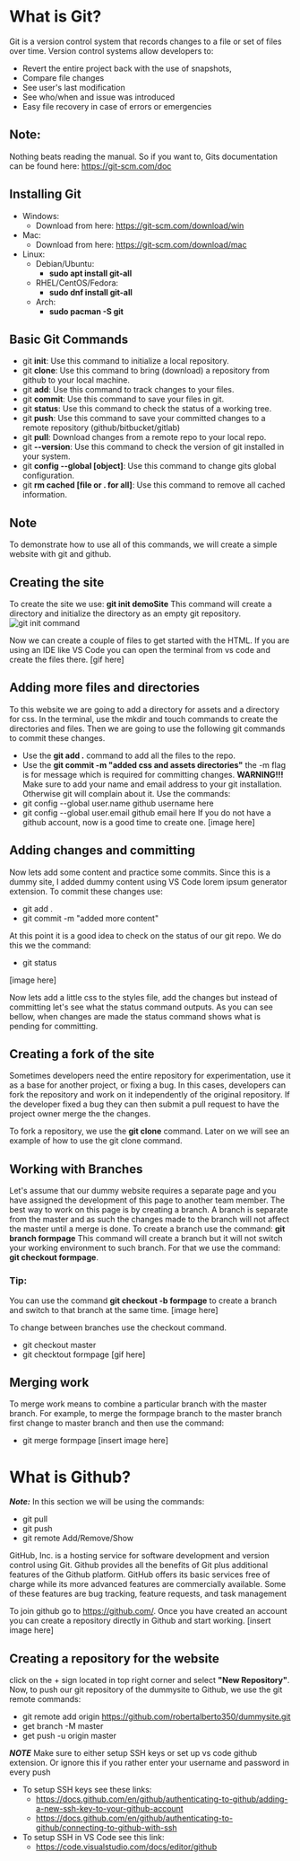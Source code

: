 # What is Git?
Git is a version control system that records changes to a file or set of files over time. Version control systems allow developers to:
* Revert the entire project back with the use of snapshots,
* Compare file changes
* See user's last modification
* See who/when and issue was introduced
* Easy file recovery in case of errors or emergencies
## Note:
Nothing beats reading the manual. So if you want to, Gits documentation can be found here:
https://git-scm.com/doc

## Installing Git
* Windows:
  * Download from here: https://git-scm.com/download/win
* Mac:
  * Download from here: https://git-scm.com/download/mac
* Linux:
    * Debian/Ubuntu:
      * **sudo apt install git-all**
    * RHEL/CentOS/Fedora:
      * **sudo dnf install git-all**
    * Arch:
      * **sudo pacman -S git**
## Basic Git Commands
* git **init**: Use this command to initialize a local repository.
* git **clone**: Use this command to bring (download) a repository from github to your local machine.
* git **add**: Use this command to track changes to your files.
* git **commit**: Use this command to save your files in git.
* git **status**: Use this command to check the status of a working tree.
* git **push**: Use this command to save your committed changes to a remote repository (github/bitbucket/gitlab)
* git **pull**: Download changes from a remote repo to your local repo.
* git **--version**: Use this command to check the version of git installed in your system.
* git **config --global [object]**: Use this command to change gits global configuration.
* git **rm cached [file or . for all]**: Use this command to remove all cached information.
## Note
To demonstrate how to use all of this commands, we will create a simple website with git and github.

## Creating the site
To create the site we use:
**git init demoSite**
This command will create a directory and initialize the directory as an empty git repository.
![git init command](https://github.com/ra559/gitcollab/blob/gitnotes/images/gitInitDemosite.png)

Now we can create a couple of files to get started with the HTML. If you are using an IDE like VS Code you can open the terminal from vs code and create the files there. 
[gif here]

## Adding more files and directories
To this website we are going to add a directory for assets and a directory for css. In the terminal, use the mkdir and touch commands to create the directories and files. Then we are going to use the following git commands to commit these changes.
* Use the **git add .** command to add all the files to the repo.
* Use the **git commit -m "added css and assets directories"** the -m flag is for message which is required for committing changes.
**WARNING!!!**
Make sure to add your name and email address to your git installation. Otherwise git will complain about  it.
Use the commands:
* git config --global user.name github username here
* git config --global user.email github email here
If you do not have a github account, now is a good time to create one.
[image here]

## Adding changes and committing
Now lets add some content and practice some commits. Since this is a dummy site, I added dummy content using VS Code lorem ipsum generator extension.
To commit these changes use:
* git add . 
* git commit -m "added more content"

At this point it is a good idea to check on the status of our git repo. We do this we the command:
* git status

[image here]

Now lets add a little css to the styles file, add the changes but instead of committing let's see what the status command outputs. As you can see bellow, when changes are made the status command shows what is pending for committing.

## Creating a fork of the site
Sometimes developers need the entire repository for experimentation, use it as a base for another project, or fixing a bug. In this cases, developers can fork the repository and work on it independently of the original repository. If the developer fixed a bug they can then submit a pull request to have the project owner merge the the changes.

To fork a repository, we use the **git clone** command. Later on we will see an example of how to use the git clone command.

## Working with Branches
Let's assume that our dummy website requires a separate page and you have assigned the development of this page to another team member. The best way to work on this page is by creating a branch. A branch is separate from the master and as such the changes made to the branch will not affect the master until a merge is done. To create a branch use the command:
**git branch formpage**
This command will create a branch but it will not switch your working environment to such branch. For that we use the command:
**git checkout formpage**.
### Tip:
You can use the command **git checkout -b formpage** to create a branch and switch to that branch at the same time.
[image here]

To change between branches use the checkout command.
* git checkout master
* git checktout formpage
[gif here]

## Merging work
To merge work means to combine a particular branch with the master branch. For example, to merge the formpage branch to the master branch first change to master branch and then use the command:
* git merge formpage
[insert image here]



# What is Github?
**_Note:_** In this section we will be using the commands:
* git pull
* git push
* git remote Add/Remove/Show

GitHub, Inc. is a hosting service for software development and version control using Git. Github provides	all the benefits of Git plus additional features of the Github platform. GitHub offers its basic services free of charge while its more advanced features are commercially available. Some of these features are bug tracking, feature requests, and task management

To join github go to https://github.com/. Once you have created an account you can create a repository directly in Github and start working.
[insert image here]


## Creating a repository for the website
click on the + sign located in top right corner and select **"New Repository"**. Now, to push our git repository of the dummysite to Github, we use the git remote commands: 
* git remote add origin https://github.com/robertalberto350/dummysite.git
* get branch -M master
* get push -u origin master

**_NOTE_**
Make sure to either setup SSH keys or set up vs code github extension. Or ignore this if you rather enter your username and password in every push 
* To setup SSH keys see these links:
  * https://docs.github.com/en/github/authenticating-to-github/adding-a-new-ssh-key-to-your-github-account
  * https://docs.github.com/en/github/authenticating-to-github/connecting-to-github-with-ssh
* To setup SSH in VS Code see this link:
  * https://code.visualstudio.com/docs/editor/github



